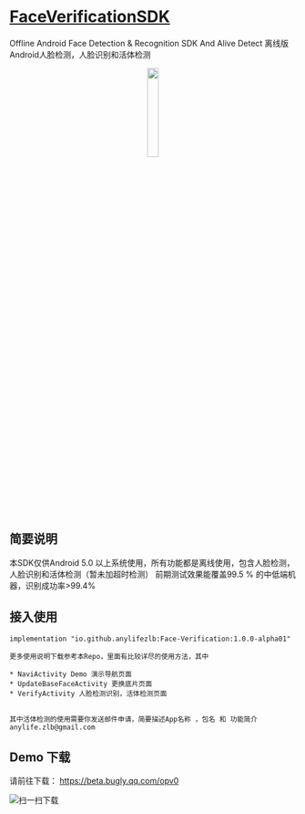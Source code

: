 #  [FaceVerificationSDK](https://github.com/AnyLifeZLB/FaceVerificationSDK)

Offline Android Face Detection &amp; Recognition SDK And Alive Detect 离线版Android人脸检测，人脸识别和活体检测

<div align=center>
<img src="https://user-images.githubusercontent.com/15169396/182627098-0ca24289-641b-4593-bf7c-72b09c4bf94e.jpeg" width = 20% height = 20% />
</div>


## 简要说明
   本SDK仅供Android 5.0 以上系统使用，所有功能都是离线使用，包含人脸检测，人脸识别和活体检测（暂未加超时检测）
   前期测试效果能覆盖99.5 % 的中低端机器，识别成功率>99.4% 

## 接入使用

    implementation "io.github.anylifezlb:Face-Verification:1.0.0-alpha01"
   
    更多使用说明下载参考本Repo，里面有比较详尽的使用方法，其中 

    * NaviActivity Demo 演示导航页面
    * UpdateBaseFaceActivity 更换底片页面
    * VerifyActivity 人脸检测识别，活体检测页面


    其中活体检测的使用需要你发送邮件申请，简要描述App名称 ，包名 和 功能简介
    anylife.zlb@gmail.com
   


## Demo 下载

   请前往下载： https://beta.bugly.qq.com/opv0
   
   ![扫一扫下载](https://upload-images.jianshu.io/upload_images/2376786-fae77d471e8bcb6d.png?imageMogr2/auto-orient/strip%7CimageView2/2/w/333)


   
   
   
